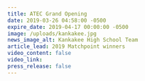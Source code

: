 ```yaml
---
title: ATEC Grand Opening
date: 2019-03-26 04:58:00 -0500
expire_date: 2019-04-17 00:00:00 -0500
image: /uploads/kankakee.jpg
news_image_alt: Kankakee High School Team
article_lead: 2019 Matchpoint winners
video_content: false
video_link:
press_release: false
---
```


